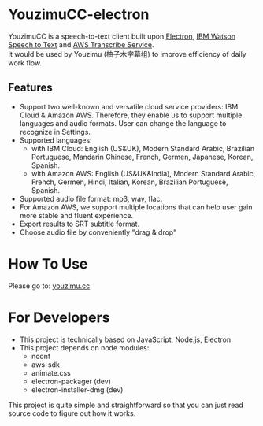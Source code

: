# YouzimuCC-electron
YouzimuCC is a speech-to-text client built upon [Electron](http://electronjs.org), [IBM Watson Speech to Text](https://www.ibm.com/watson/services/speech-to-text/) and [AWS Transcribe Service](https://aws.amazon.com/transcribe/).  
It would be used by Youzimu (柚子木字幕组) to improve efficiency of daily work flow.  

## Features
* Support two well-known and versatile cloud service providers: IBM Cloud & Amazon AWS. Therefore, they enable us to support multiple languages and audio formats. User can change the language to recognize in Settings.
* Supported languages: 
    * with IBM Cloud: English (US&UK), Modern Standard Arabic, Brazilian Portuguese, Mandarin Chinese, French, Germen, Japanese, Korean, Spanish.
    * with Amazon AWS: English (US&UK&India), Modern Standard Arabic, French, Germen, Hindi, Italian, Korean, Brazilian Portuguese, Spanish.
* Supported audio file format: mp3, wav, flac.
* For Amazon AWS, we support multiple locations that can help user gain more stable and fluent experience.
* Export results to SRT subtitle format.
* Choose audio file by conveniently "drag & drop"

# How To Use
Please go to: [youzimu.cc](http://youzimu.cc)

# For Developers
* This project is technically based on JavaScript, Node.js, Electron
* This project depends on node modules: 
    * nconf
    * aws-sdk
    * animate.css
    * electron-packager (dev)
    * electron-installer-dmg (dev)

This project is quite simple and straightforward so that you can just read source code to figure out how it works.

